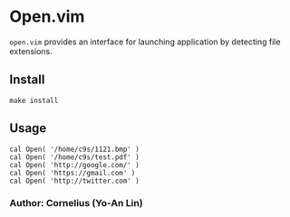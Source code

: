 
# Open.vim

`open.vim` provides an interface for launching application by
detecting file extensions.

## Install

    make install

## Usage

    cal Open( '/home/c9s/1121.bmp' )
    cal Open( '/home/c9s/test.pdf' )
    cal Open( 'http://google.com/' )
    cal Open( 'https://gmail.com' )
    cal Open( 'http://twitter.com' )

### Author: Cornelius (Yo-An Lin)
